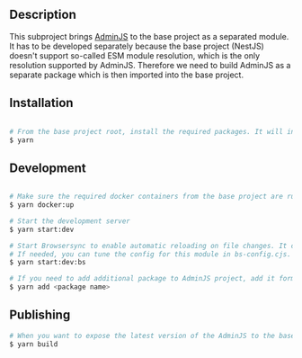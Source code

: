 ## Description

This subproject brings [AdminJS](https://adminjs.co/) to the base project as a separated module. It has to be developed separately because the base project (NestJS) doesn't support so-called ESM module resolution, which is the only resolution supported by AdminJS. Therefore we need to build AdminJS as a separate package which is then imported into the base project.

## Installation

```bash

# From the base project root, install the required packages. It will install packages for the base proejct and for AdminJS, since the whole project is configured as a workspace.
$ yarn
```

## Development

```bash

# Make sure the required docker containers from the base project are running.
$ yarn docker:up

# Start the development server
$ yarn start:dev

# Start Browsersync to enable automatic reloading on file changes. It can be accessed on http://localhost:3031/admin.
# If needed, you can tune the config for this module in bs-config.cjs. If the browser is reloading before the code is recompiled, you can most likely "fix" that by increasing reloadDelay.
$ yarn start:dev:bs

# If you need to add additional package to AdminJS project, add it form this project root.
$ yarn add <package name>
```

## Publishing

```bash
# When you want to expose the latest version of the AdminJS to the base project, you should build it, either from the base project or AdminJS root.
$ yarn build
```
